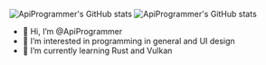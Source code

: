 ![ApiProgrammer's GitHub stats](https://github-readme-stats.vercel.app/api?username=ApiProgrammer&show_icons=true&theme=dracula)
![ApiProgrammer's GitHub stats](https://github-readme-stats.vercel.app/api?username=ApiProgrammer&layout=compact&langs_count=16&theme=dracula)

- 👋 Hi, I’m @ApiProgrammer
- 👀 I’m interested in programming in general and UI design
- 🌱 I’m currently learning Rust and Vulkan

<!---
ApiProgrammer/ApiProgrammer is a ✨ special ✨ repository because its `README.md` (this file) appears on your GitHub profile.
You can click the Preview link to take a look at your changes.
--->
